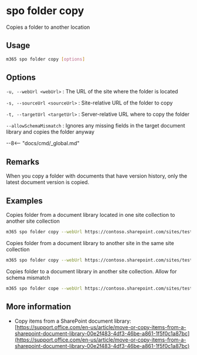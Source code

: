# spo folder copy

Copies a folder to another location

## Usage

```sh
m365 spo folder copy [options]
```

## Options

`-u, --webUrl <webUrl>`
: The URL of the site where the folder is located

`-s, --sourceUrl <sourceUrl>`
: Site-relative URL of the folder to copy

`-t, --targetUrl <targetUrl>`
: Server-relative URL where to copy the folder

`--allowSchemaMismatch`
: Ignores any missing fields in the target document library and copies the folder anyway

--8<-- "docs/cmd/_global.md"

## Remarks

When you copy a folder with documents that have version history, only the latest document version is copied.

## Examples

Copies folder from a document library located in one site collection to another site collection

```sh
m365 spo folder copy --webUrl https://contoso.sharepoint.com/sites/test1 --sourceUrl /Shared%20Documents/MyFolder --targetUrl /sites/test2/Shared%20Documents/
```

Copies folder from a document library to another site in the same site collection

```sh
m365 spo folder copy --webUrl https://contoso.sharepoint.com/sites/test1 --sourceUrl /Shared%20Documents/MyFolder --targetUrl /sites/test1/HRDocuments/
```

Copies folder to a document library in another site collection. Allow for schema mismatch

```sh
m365 spo folder cope --webUrl https://contoso.sharepoint.com/sites/test1 --sourceUrl /Shared%20Documents/MyFolder --targetUrl /sites/test2/Shared%20Documents/ --allowSchemaMismatch
```

## More information

- Copy items from a SharePoint document library: [https://support.office.com/en-us/article/move-or-copy-items-from-a-sharepoint-document-library-00e2f483-4df3-46be-a861-1f5f0c1a87bc](https://support.office.com/en-us/article/move-or-copy-items-from-a-sharepoint-document-library-00e2f483-4df3-46be-a861-1f5f0c1a87bc)